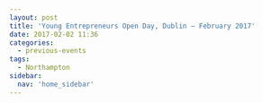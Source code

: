 ```yaml
---
layout: post
title: 'Young Entrepreneurs Open Day, Dublin – February 2017'
date: 2017-02-02 11:36
categories:
  - previous-events
tags:
  - Northampton
sidebar:
  nav: 'home_sidebar'
---
```

